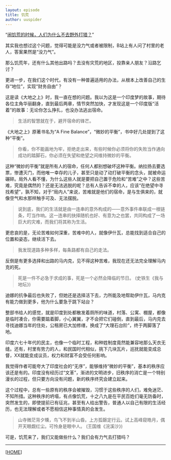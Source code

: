 ```yaml
---
layout: episode
title: 饥荒
author: uuspider
---
```

“[闹饥荒的时候，人们为什么不去野外打猎？][ref01]”

其实我也想过这个问题，觉得可能是没力气或者被限制，B站上有人问了村里的老人，答案果然是“没力气”。

那么饥荒年，还有什么其他出路吗？去没有灾荒的地区，投靠亲人朋友？沿路乞讨？

更进一步，在我们这个时代，有没有一种普遍适用的办法，从根本上改善自己的生存“地位”，实现“财务自由”？

这是读《大地之上》时，我一直在想的问题。我以为这是一个印度梦的故事，期待各位主角华丽翻身，直到最后两章，情节突然加快，才发现这是一个印度版“活着”的故事：无论你怎么挣扎，也没办法逃出宿命。

>生活的智慧就在于，避开宿命的锋芒。

《大地之上》原著书名为“A Fine Balance”，“微妙的平衡”，书中好几处提到了这种“平衡”。

>你看，你不能画地为牢，拒绝走出来，有些时候你必须将你的失败当作通向成功的踏脚石，你必须在失望和绝望之间维持微妙的平衡。

这种“微妙的平衡”就是所有人的宿命，任何人都别想破坏这种平衡。纳拉扬去要选票，惨遭灭门，而他唯一幸存的儿子，甚至只是动了动打破平衡的念头，就被命运碾碎。局外人看不懂，为什么这些人就是要把自己置于危险和“苦难”之中？这些苦难，究竟是偶然的？还是无法逃脱的呢？总有人告诉不幸的人，应该“在绝望中寻找希望”，孰不知，对于“局内人”来说，苦难就是他们的宿命，是与生俱来的，就像空气和水那样触手可及、无法摆脱。

>说到底，我们的生活就是由一连串的意外构成的——意外事件串联成一根链条，叮当作响。这一连串的抉择随机也好、有意为之也罢，共同构成了一场巨大的灾难，而我们将其称为生活。

更悲哀的是，无论苦难如何深重，苦难中的人，就像伊什瓦，总能找到适合自己的位置和姿态，继续活下去。

>我发现道路多种多样，每条路都有自己的走法。

反倒是有更多选择和出路的马内克，见不得这种苦难，我现在还无法完全理解马内克的死。

>死是一件不必急于求成的事，死是一个必然会降临的节日。 (史铁生《我与地坛》)

迪娜的抗争最后也失败了，但她还是选择活下去，力所能及地帮助伊什瓦，马内克有能力做到更多，他为什么要急于跳下站台？

整部书给人的感觉，就是印度到处都散发着厕所的味道，村落、公寓、棚屋，都像是临时凑合，你需要踮着脚，小心翼翼，才不会把它们碰倒，直到最后，马内克去寻找迪娜当年的住处，公租房已大加修缮，换成了“大理石台阶”，终于两脚落了地。

印度六七十年代的民主，也像一个临时工程，和种姓制度竟然能兼容地那么天衣无缝。还有，村里有势力的人，和民国时代相似，挑下几块瓦片，巡抚就能变成总督，XX就能变成议员，权力和财富不会受任何影响。

我觉得作者可能夸大了印度社会的“无序”，能够维持“微妙的平衡”，基本的秩序应该还是有的。印度没有经历过“文革”，渐进的文明进步，旧秩序的消亡是一个特别漫长的过程，但只要方向没有问题，新的秩序终究会建立起来。

这个过程中，总有一些原有的秩序会被摧毁，习惯于这些秩序的人们，难免迷茫、不知所措。这种秩序的坍塌，有点像饥荒，十之八九是在平民百姓们毫无防备时，突然发生的，即使提前已有征兆，甚至有人给出警告，普通人以自己有限的生活经历，也无法理解或者不愿相信这种事情真的会发生。

>山寺微茫背夕曛，鸟飞不到半山昏。上方孤磬定行云。试上高峰窥皓月，偶开天眼觑红尘。可怜身是眼中人。 (王国维《浣溪沙》)

可是，饥荒来了，我们又能做些什么？我们会有力气去打猎吗？

***

[[HOME][episode]]

[episode]:http://about.uuspider.com/2019/06/02/episodeindex.html
[ref01]:https://www.bilibili.com/video/BV1wq4y1q7Wv/?share_source=copy_web&vd_source=0443b50f4c9a6f3ac9a2d08422f230db
